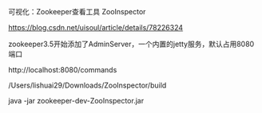 



可视化：Zookeeper查看工具 ZooInspector

https://blog.csdn.net/uisoul/article/details/78226324



zookeeper3.5开始添加了AdminServer，一个内置的jetty服务，默认占用8080端口

http://localhost:8080/commands


/Users/lishuai29/Downloads/ZooInspector/build

java -jar zookeeper-dev-ZooInspector.jar
